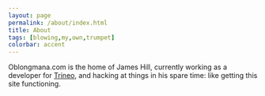 ```yaml
---
layout: page
permalink: /about/index.html
title: About
tags: [blowing,my,own,trumpet]
colorbar: accent
---
```


Oblongmana.com is the home of James Hill, currently working as a developer for
<a href="http://www.trineo.co.nz" target="_blank">Trineo</a>, and hacking at things
in his spare time: like getting this site functioning.
